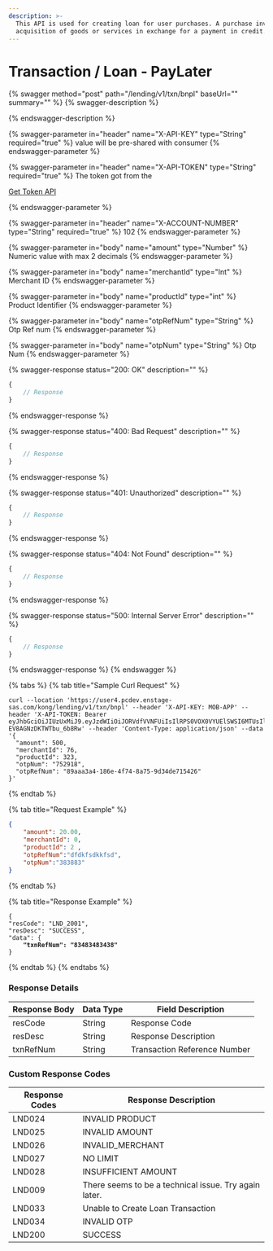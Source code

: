 ```yaml
---
description: >-
  This API is used for creating loan for user purchases. A purchase involves the
  acquisition of goods or services in exchange for a payment in credit.
---
```


# Transaction  / Loan - PayLater

{% swagger method="post" path="/lending/v1/txn/bnpl" baseUrl="<domain>" summary="" %}
{% swagger-description %}

{% endswagger-description %}

{% swagger-parameter in="header" name="X-API-KEY" type="String" required="true" %}
value will be pre-shared with consumer
{% endswagger-parameter %}

{% swagger-parameter in="header" name="X-API-TOKEN" type="String" required="true" %}
The token got from the 

[Get Token API](../../../market-place/api-specification/version-1/get-token-api.md)


{% endswagger-parameter %}

{% swagger-parameter in="header" name="X-ACCOUNT-NUMBER" type="String" required="true" %}
102
{% endswagger-parameter %}

{% swagger-parameter in="body" name="amount" type="Number" %}
Numeric value with max 2 decimals
{% endswagger-parameter %}

{% swagger-parameter in="body" name="merchantId" type="Int" %}
Merchant ID
{% endswagger-parameter %}

{% swagger-parameter in="body" name="productId" type="int" %}
Product Identifier
{% endswagger-parameter %}

{% swagger-parameter in="body" name="otpRefNum" type="String" %}
Otp Ref num
{% endswagger-parameter %}

{% swagger-parameter in="body" name="otpNum" type="String" %}
Otp Num
{% endswagger-parameter %}

{% swagger-response status="200: OK" description="" %}
```javascript
{
    // Response
}
```
{% endswagger-response %}

{% swagger-response status="400: Bad Request" description="" %}
```javascript
{
    // Response
}
```
{% endswagger-response %}

{% swagger-response status="401: Unauthorized" description="" %}
```javascript
{
    // Response
}
```
{% endswagger-response %}

{% swagger-response status="404: Not Found" description="" %}
```javascript
{
    // Response
}
```
{% endswagger-response %}

{% swagger-response status="500: Internal Server Error" description="" %}
```javascript
{
    // Response
}
```
{% endswagger-response %}
{% endswagger %}

{% tabs %}
{% tab title="Sample Curl Request" %}
```
curl --location 'https://user4.pcdev.enstage-sas.com/kong/lending/v1/txn/bnpl' --header 'X-API-KEY: MOB-APP' --header 'X-API-TOKEN: Bearer eyJhbGciOiJIUzUxMiJ9.eyJzdWIiOiJORVdfVVNFUiIsIlRPS0VOX0VYUElSWSI6MTUsIlgtQVBJLVZFUlNJT04iOiJ2MSIsIlJFRkVSRU5DRV9JRCI6ImZhZDRkMTkyLWMyNjAtNDUyMy05YTQzLTVlMGQwMWI1NDgzZiIsImFjY2VwdC1sYW5ndWFnZSI6ImVuLVVTIiwiQUxMT1dFRF9JUFMiOiIqIiwiaXNzIjoiaVRKMFRsbTFrVVdvSmFaTkd5YWFpR2ljWEt6WE1CNXAiLCJleHAiOjE2ODQ4NDUzNzAsIlBST0dSQU1fSUQiOjExMTEsImlhdCI6MTY4NDg0NDQ3MH0.CnKBRm8iTQTNhIeWN2Z_Ifm1pxlb6H3fr6RhHMChJb7cKVs2OYzUPFzZPgzRJHFGF-EV8AGNzDKTWTbu_6b8Rw' --header 'Content-Type: application/json' --data '{
  "amount": 500,
  "merchantId": 76,
  "productId": 323,
  "otpNum": "752918",
  "otpRefNum": "89aaa3a4-186e-4f74-8a75-9d34de715426"
}'
```
{% endtab %}

{% tab title="Request Example" %}
```json
{ 
    "amount": 20.00, 
    "merchantId": 0, 
    "productId": 2 ,
    "otpRefNum":"dfdkfsdkkfsd",
    "otpNum":"383883"
}
```
{% endtab %}

{% tab title="Response Example" %}
<pre class="language-json"><code class="lang-json">{ 
"resCode": "LND_2001", 
"resDesc": "SUCCESS", 
"data": { 
<strong>    "txnRefNum": "83483483438" 
</strong>}
</code></pre>
{% endtab %}
{% endtabs %}

### Response Details

| Response Body | Data Type | Field Description            |
| ------------- | --------- | ---------------------------- |
| resCode       | String    | Response Code                |
| resDesc       | String    | Response Description         |
| txnRefNum     | String    | Transaction Reference Number |

### Custom Response Codes

| Response Codes | Response Description                                  |
| -------------- | ----------------------------------------------------- |
| LND024         | INVALID PRODUCT                                       |
| LND025         | INVALID AMOUNT                                        |
| LND026         | INVALID\_MERCHANT                                     |
| LND027         | NO LIMIT                                              |
| LND028         | INSUFFICIENT AMOUNT                                   |
| LND009         | There seems to be a technical issue. Try again later. |
| LND033         | Unable to Create Loan Transaction                     |
| LND034         | INVALID OTP                                           |
| LND200         | SUCCESS                                               |
